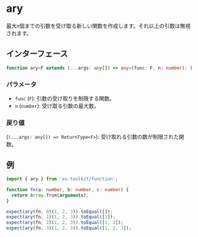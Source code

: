 # ary

最大`n`個までの引数を受け取る新しい関数を作成します。それ以上の引数は無視されます。

## インターフェース

```typescript
function ary<F extends (...args: any[]) => any>(func: F, n: number): (...args: any[]) => ReturnType<F>;
```

### パラメータ

- `func` (`F`): 引数の受け取りを制限する関数。
- `n` (`number`): 受け取る引数の最大数。

### 戻り値

(`(...args: any[]) => ReturnType<F>`): 受け取れる引数の数が制限された関数。

## 例

```typescript
import { ary } from 'es-toolkit/function';

function fn(a: number, b: number, c: number) {
  return Array.from(arguments);
}

expect(ary(fn, 0)(1, 2, 3)).toEqual([]);
expect(ary(fn, 1)(1, 2, 3)).toEqual([1]);
expect(ary(fn, 2)(1, 2, 3)).toEqual([1, 2]);
expect(ary(fn, 3)(1, 2, 3)).toEqual([1, 2, 3]);
```
